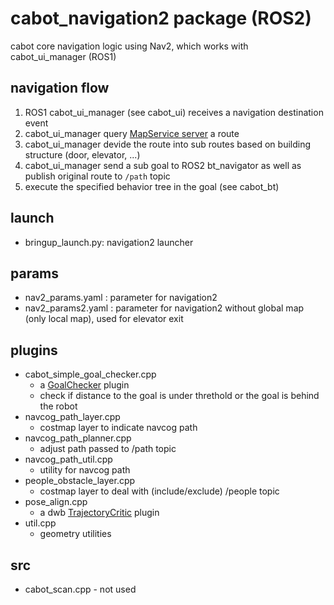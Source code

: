 # cabot_navigation2 package (ROS2)

cabot core navigation logic using Nav2, which works with cabot_ui_manager (ROS1)

## navigation flow

1. ROS1 cabot_ui_manager (see cabot_ui) receives a navigation destination event
2. cabot_ui_manager query [MapService server](https://github.com/hulop/MapService) a route
3. cabot_ui_manager devide the route into sub routes based on building structure (door, elevator, ...)
4. cabot_ui_manager send a sub goal to ROS2 bt_navigator as well as publish original route to `/path` topic
5. execute the specified behavior tree in the goal (see cabot_bt)

## launch

- bringup_launch.py: navigation2 launcher

## params

- nav2_params.yaml  : parameter for navigation2
- nav2_params2.yaml : parameter for navigation2 without global map (only local map), used for elevator exit

## plugins

- cabot_simple_goal_checker.cpp
  - a [GoalChecker](https://github.com/ros-planning/navigation2/blob/main/nav2_core/include/nav2_core/goal_checker.hpp) plugin
  - check if distance to the goal is under threthold or the goal is behind the robot
- navcog_path_layer.cpp
  - costmap layer to indicate navcog path
- navcog_path_planner.cpp
  - adjust path passed to /path topic
- navcog_path_util.cpp
  - utility for navcog path
- people_obstacle_layer.cpp
  - costmap layer to deal with (include/exclude) /people topic
- pose_align.cpp
  - a dwb [TrajectoryCritic](https://github.com/ros-planning/navigation2/blob/30b405c58e6d53ba8c96381416bc4679d35a1483/nav2_dwb_controller/dwb_core/include/dwb_core/trajectory_critic.hpp) plugin
- util.cpp
  - geometry utilities

## src

- cabot_scan.cpp - not used
